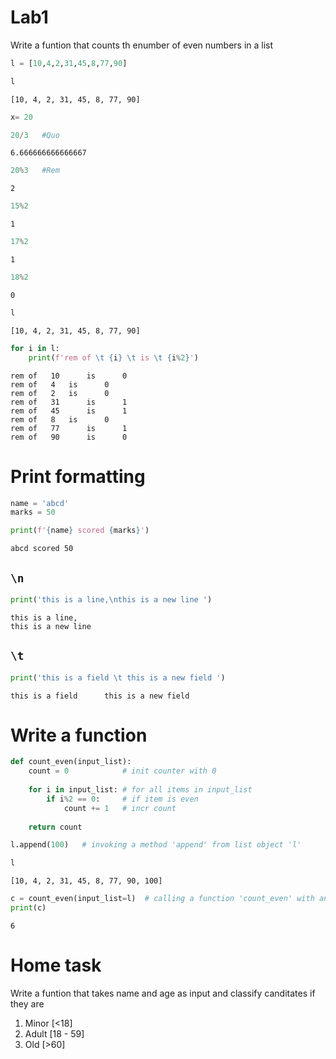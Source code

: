 # Lab1
Write a funtion that counts th enumber of even numbers in a list


```python
l = [10,4,2,31,45,8,77,90]
```


```python
l
```




    [10, 4, 2, 31, 45, 8, 77, 90]




```python
x= 20
```


```python
20/3   #Quo
```




    6.666666666666667




```python
20%3   #Rem
```




    2




```python
15%2
```




    1




```python
17%2
```




    1




```python
18%2
```




    0




```python
l
```




    [10, 4, 2, 31, 45, 8, 77, 90]




```python
for i in l:
    print(f'rem of \t {i} \t is \t {i%2}')
```

    rem of 	 10 	 is 	 0
    rem of 	 4 	 is 	 0
    rem of 	 2 	 is 	 0
    rem of 	 31 	 is 	 1
    rem of 	 45 	 is 	 1
    rem of 	 8 	 is 	 0
    rem of 	 77 	 is 	 1
    rem of 	 90 	 is 	 0


# Print formatting


```python
name = 'abcd'
marks = 50

print(f'{name} scored {marks}')
```

    abcd scored 50


## `\n`


```python
print('this is a line,\nthis is a new line ')
```

    this is a line,
    this is a new line 


## `\t`


```python
print('this is a field \t this is a new field ')
```

    this is a field 	 this is a new field 


# Write a function


```python
def count_even(input_list):
    count = 0            # init counter with 0
    
    for i in input_list: # for all items in input_list
        if i%2 == 0:     # if item is even
            count += 1   # incr count
    
    return count
```


```python
l.append(100)   # invoking a method 'append' from list object 'l'
```


```python
l
```




    [10, 4, 2, 31, 45, 8, 77, 90, 100]




```python
c = count_even(input_list=l)  # calling a function 'count_even' with an input 'l' 
print(c)
```

    6


# Home task
Write a funtion that takes name and age as input and classify canditates if they are 
1. Minor  [<18]
2. Adult  [18 - 59]
3. Old    [>60]


```python

```
